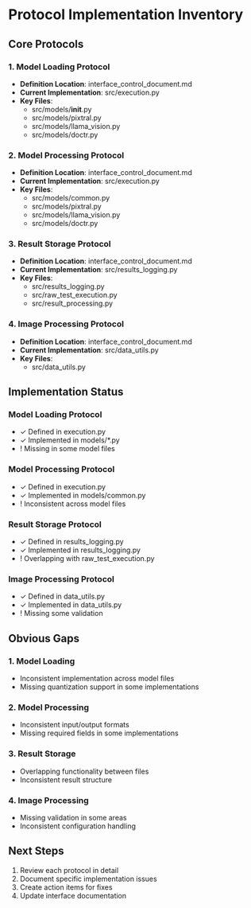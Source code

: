 # Protocol Implementation Inventory

## Core Protocols

### 1. Model Loading Protocol
- **Definition Location**: interface_control_document.md
- **Current Implementation**: src/execution.py
- **Key Files**:
  - src/models/__init__.py
  - src/models/pixtral.py
  - src/models/llama_vision.py
  - src/models/doctr.py

### 2. Model Processing Protocol
- **Definition Location**: interface_control_document.md
- **Current Implementation**: src/execution.py
- **Key Files**:
  - src/models/common.py
  - src/models/pixtral.py
  - src/models/llama_vision.py
  - src/models/doctr.py

### 3. Result Storage Protocol
- **Definition Location**: interface_control_document.md
- **Current Implementation**: src/results_logging.py
- **Key Files**:
  - src/results_logging.py
  - src/raw_test_execution.py
  - src/result_processing.py

### 4. Image Processing Protocol
- **Definition Location**: interface_control_document.md
- **Current Implementation**: src/data_utils.py
- **Key Files**:
  - src/data_utils.py

## Implementation Status

### Model Loading Protocol
- ✓ Defined in execution.py
- ✓ Implemented in models/*.py
- ! Missing in some model files

### Model Processing Protocol
- ✓ Defined in execution.py
- ✓ Implemented in models/common.py
- ! Inconsistent across model files

### Result Storage Protocol
- ✓ Defined in results_logging.py
- ✓ Implemented in results_logging.py
- ! Overlapping with raw_test_execution.py

### Image Processing Protocol
- ✓ Defined in data_utils.py
- ✓ Implemented in data_utils.py
- ! Missing some validation

## Obvious Gaps

### 1. Model Loading
- Inconsistent implementation across model files
- Missing quantization support in some implementations

### 2. Model Processing
- Inconsistent input/output formats
- Missing required fields in some implementations

### 3. Result Storage
- Overlapping functionality between files
- Inconsistent result structure

### 4. Image Processing
- Missing validation in some areas
- Inconsistent configuration handling

## Next Steps
1. Review each protocol in detail
2. Document specific implementation issues
3. Create action items for fixes
4. Update interface documentation 